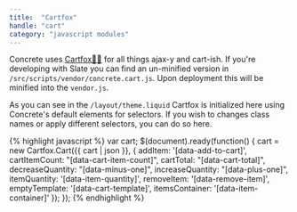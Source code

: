 ```yaml
---
title:  "Cartfox"
handle: "cart"
category: "javascript modules"
---
```

Concrete uses [Cartfox🛒🦊](https://github.com/Elkfox/Cartfox) for all things ajax-y and cart-ish. If you're developing with Slate you can find an un-minified version in `/src/scripts/vendor/concrete.cart.js`. Upon deployment this will be minified into the `vendor.js`.

As you can see in the `/layout/theme.liquid` Cartfox is initialized here using Concrete's default elements for selectors. If you wish to changes class names or apply different selectors, you can do so here.

{% highlight javascript %}
var cart;
$(document).ready(function() {
  cart = new Cartfox.Cart({{ cart | json }}, {
    addItem: '[data-add-to-cart]',
    cartItemCount: "[data-cart-item-count]",
    cartTotal: "[data-cart-total]",
    decreaseQuantity: "[data-minus-one]",
    increaseQuantity: "[data-plus-one]",
    itemQuantity: '[data-item-quantity]',
    removeItem: '[data-remove-item]',
    emptyTemplate: '[data-cart-template]',
    itemsContainer: '[data-item-container]'
  });
});
{% endhighlight %}
